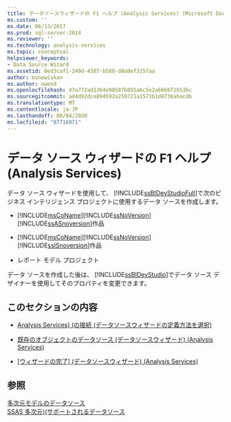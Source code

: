 ```yaml
---
title: データソースウィザードの F1 ヘルプ (Analysis Services) |Microsoft Docs
ms.custom: ''
ms.date: 06/13/2017
ms.prod: sql-server-2014
ms.reviewer: ''
ms.technology: analysis-services
ms.topic: conceptual
helpviewer_keywords:
- Data Source Wizard
ms.assetid: 0ed3caf1-249d-4307-b588-d8a0ef315faa
author: minewiskan
ms.author: owend
ms.openlocfilehash: 47a772ad1364e98587b055a6c5e2a6666f1653bc
ms.sourcegitcommit: ad4d92dce894592a259721a1571b1d8736abacdb
ms.translationtype: MT
ms.contentlocale: ja-JP
ms.lasthandoff: 08/04/2020
ms.locfileid: "87716971"
---
```

# <a name="data-source-wizard-f1-help-analysis-services"></a>データ ソース ウィザードの F1 ヘルプ (Analysis Services)
  データ ソース ウィザードを使用して、 [!INCLUDE[ssBIDevStudioFull](../includes/ssbidevstudiofull-md.md)]で次のビジネス インテリジェンス プロジェクトに使用するデータ ソースを作成します。  
  
-   [!INCLUDE[msCoName](../includes/msconame-md.md)][!INCLUDE[ssNoVersion](../includes/ssnoversion-md.md)] [!INCLUDE[ssASnoversion](../includes/ssasnoversion-md.md)]作品  
  
-   [!INCLUDE[msCoName](../includes/msconame-md.md)][!INCLUDE[ssNoVersion](../includes/ssnoversion-md.md)] [!INCLUDE[ssISnoversion](../includes/ssisnoversion-md.md)]作品  
  
-   レポート モデル プロジェクト  
  
 データ ソースを作成した後は、 [!INCLUDE[ssBIDevStudio](../includes/ssbidevstudio-md.md)]でデータ ソース デザイナーを使用してそのプロパティを変更できます。  
  
## <a name="in-this-section"></a>このセクションの内容  
  
-   [Analysis Services&#41; &#40;の接続 &#40;データソースウィザードの定義方法を選択&#41;](select-how-to-define-the-connection-data-source-wizard-analysis-services.md)  
  
-   [既存のオブジェクトのデータソース &#40;データソースウィザード&#41; &#40;Analysis Services&#41;](data-sources-from-existing-objects-data-source-wizard-analysis-services.md)  
  
-   [[ウィザードの完了] &#40;データソースウィザード&#41; &#40;Analysis Services&#41;](completing-the-wizard-data-source-wizard-analysis-services.md)  
  
## <a name="see-also"></a>参照  
 [多次元モデルのデータソース](multidimensional-models/data-sources-in-multidimensional-models.md)   
 [SSAS 多次元&#41;&#40;サポートされるデータソース](multidimensional-models/supported-data-sources-ssas-multidimensional.md)  
  
  

